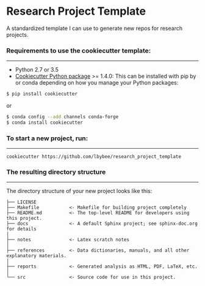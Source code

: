# Research Project Template

A standardized template I can use to generate new repos for research projects.

### Requirements to use the cookiecutter template:
-----------
 - Python 2.7 or 3.5
 - [Cookiecutter Python package](http://cookiecutter.readthedocs.org/en/latest/installation.html) >= 1.4.0: This can be installed with pip by or conda depending on how you manage your Python packages:

``` bash
$ pip install cookiecutter
```

or

``` bash
$ conda config --add channels conda-forge
$ conda install cookiecutter
```


### To start a new project, run:
------------

    cookiecutter https://github.com/lbybee/research_project_template


### The resulting directory structure
------------

The directory structure of your new project looks like this: 

```
├── LICENSE
├── Makefile           <- Makefile for building project completely
├── README.md          <- The top-level README for developers using this project.
├── docs               <- A default Sphinx project; see sphinx-doc.org for details
│
├── notes              <- Latex scratch notes
│
├── references         <- Data dictionaries, manuals, and all other explanatory materials.
│
├── reports            <- Generated analysis as HTML, PDF, LaTeX, etc.
│
└── src                <- Source code for use in this project.
```
